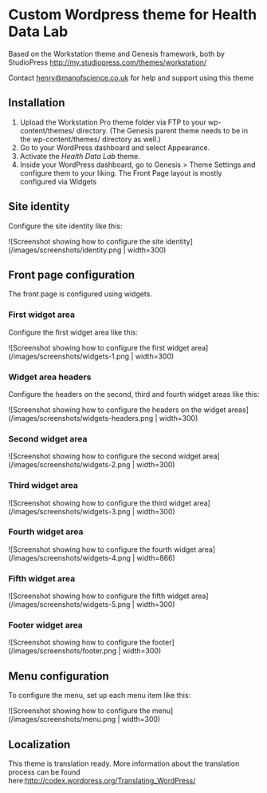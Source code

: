 # Custom Wordpress theme for Health Data Lab

Based on the Workstation theme and Genesis framework, both by StudioPress
http://my.studiopress.com/themes/workstation/

Contact henry@manofscience.co.uk for help and support using this theme

## Installation

1. Upload the Workstation Pro theme folder via FTP to your wp-content/themes/ directory. (The Genesis parent theme needs to be in the wp-content/themes/ directory as well.)
2. Go to your WordPress dashboard and select Appearance.
3. Activate the _Health Data Lab_ theme.
4. Inside your WordPress dashboard, go to Genesis > Theme Settings and configure them to your liking. The Front Page layout is mostly configured via Widgets

## Site identity

Configure the site identity like this:

![Screenshot showing how to configure the site identity](/images/screenshots/identity.png | width=300)

## Front page configuration

The front page is configured using widgets.

### First widget area

Configure the first widget area like this:

![Screenshot showing how to configure the first widget area](/images/screenshots/widgets-1.png | width=300)

### Widget area headers

Configure the headers on the second, third and fourth widget areas like this:

![Screenshot showing how to configure the headers on the widget areas](/images/screenshots/widgets-headers.png | width=300)

### Second widget area

![Screenshot showing how to configure the second widget area](/images/screenshots/widgets-2.png | width=300)

### Third widget area

![Screenshot showing how to configure the third widget area](/images/screenshots/widgets-3.png | width=300)

### Fourth widget area

![Screenshot showing how to configure the fourth widget area](/images/screenshots/widgets-4.png | width=866)

### Fifth widget area

![Screenshot showing how to configure the fifth widget area](/images/screenshots/widgets-5.png | width=300)

### Footer widget area

![Screenshot showing how to configure the footer](/images/screenshots/footer.png | width=300)

## Menu configuration

To configure the menu, set up each menu item like this:

![Screenshot showing how to configure the menu](/images/screenshots/menu.png | width=300)

## Localization

This theme is translation ready.  More information about the translation process can be found here:http://codex.wordpress.org/Translating_WordPress/
